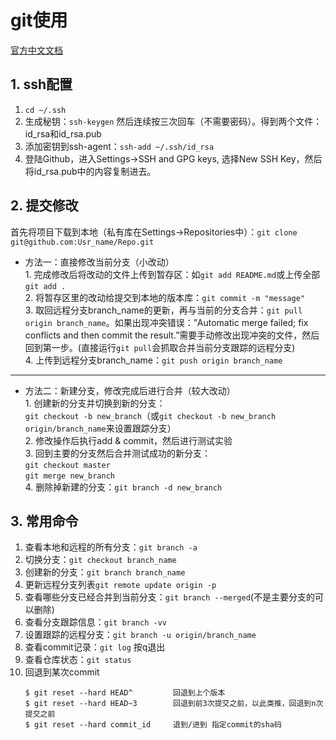 # git使用
[官方中文文档](https://git-scm.com/book/zh/v2/)
## 1. ssh配置  
1. `cd ~/.ssh`
2. 生成秘钥：`ssh-keygen` 然后连续按三次回车（不需要密码）。得到两个文件：id_rsa和id_rsa.pub  
3. 添加密钥到ssh-agent：`ssh-add ~/.ssh/id_rsa`  
4. 登陆Github，进入Settings->SSH and GPG keys, 选择New SSH Key，然后将id_rsa.pub中的内容复制进去。  

## 2. 提交修改
首先将项目下载到本地（私有库在Settings->Repositories中）：`git clone git@github.com:Usr_name/Repo.git`  
*    方法一：直接修改当前分支（小改动）  
    1. 完成修改后将改动的文件上传到暂存区：如`git add README.md`或上传全部`git add .`   
    2. 将暂存区里的改动给提交到本地的版本库：`git commit -m "message"`  
    3. 取回远程分支branch_name的更新，再与当前的分支合并：`git pull origin branch_name`。如果出现冲突错误：”Automatic merge failed; fix conflicts and then commit the result.”需要手动修改出现冲突的文件，然后回到第一步。(直接运行`git pull`会抓取合并当前分支跟踪的远程分支)  
    4. 上传到远程分支branch_name：`git push origin branch_name`  
----  
*    方法二：新建分支，修改完成后进行合并（较大改动）  
	1. 创建新的分支并切换到新的分支：  
	`git checkout -b new_branch`（或`git checkout -b new_branch origin/branch_name`来设置跟踪分支）  
	2. 修改操作后执行add & commit，然后进行测试实验  
	3. 回到主要的分支然后合并测试成功的新分支：  
	`git checkout master`  
	`git merge new_branch`  
	4. 删除掉新建的分支：`git branch -d new_branch`

## 3. 常用命令
1. 查看本地和远程的所有分支：`git branch -a`  
2. 切换分支：`git checkout branch_name`  
3. 创建新的分支：`git branch branch_name`  
4. 更新远程分支列表`git remote update origin -p`  
5. 查看哪些分支已经合并到当前分支：`git branch --merged`(不是主要分支的可以删除)
6. 查看分支跟踪信息：`git branch -vv`
7. 设置跟踪的远程分支：`git branch -u origin/branch_name`
8. 查看commit记录：`git log` 按q退出
9. 查看仓库状态：`git status`
10. 回退到某次commit  
	```
	$ git reset --hard HEAD^         回退到上个版本  
	$ git reset --hard HEAD~3        回退到前3次提交之前，以此类推，回退到n次提交之前  
	$ git reset --hard commit_id     退到/进到 指定commit的sha码
	```

